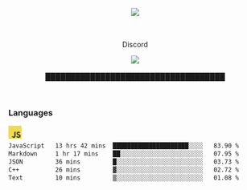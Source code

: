 <p align="center">
  <img src="https://lewd.pics/p/Nlws.png">
</p>
‎<p align="center">Discord</p>

<p align="center">
  <img src="https://discord.c99.nl/widget/theme-2/157109933857439744.png">
</p>

<p align="center">████████████████████████████████████</p></br>

### Languages

<img align="left" alt="JavaScript" width="26px" src="https://raw.githubusercontent.com/github/explore/80688e429a7d4ef2fca1e82350fe8e3517d3494d/topics/javascript/javascript.png" /></br>

<!--START_SECTION:waka-->
```text
JavaScript   13 hrs 42 mins  █████████████████████░░░░   83.90 % 
Markdown     1 hr 17 mins    ██░░░░░░░░░░░░░░░░░░░░░░░   07.95 % 
JSON         36 mins         █░░░░░░░░░░░░░░░░░░░░░░░░   03.73 % 
C++          26 mins         ▓░░░░░░░░░░░░░░░░░░░░░░░░   02.72 % 
Text         10 mins         ▒░░░░░░░░░░░░░░░░░░░░░░░░   01.08 % 
```
<!--END_SECTION:waka-->
